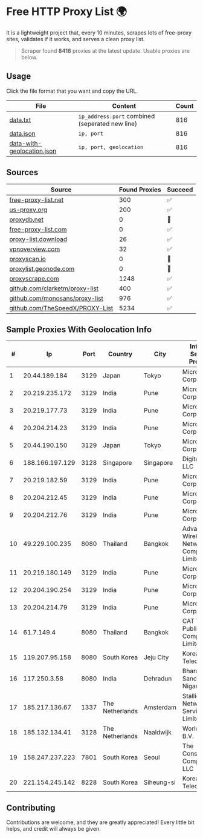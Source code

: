 
# Free HTTP Proxy List 🌍

It is a lightweight project that, every 10 minutes, scrapes lots of free-proxy sites, validates if it works, and serves a clean proxy list.


> Scraper found **8416** proxies at the latest update. Usable proxies are below.

## Usage

Click the file format that you want and copy the URL.


|File|Content|Count|
|----|-------|-----|
|[data.txt](https://raw.githubusercontent.com/themiralay/Proxy-List-World/master/data.txt)|`ip_address:port` combined (seperated new line)|816|
|[data.json](https://raw.githubusercontent.com/themiralay/Proxy-List-World/master/data.json)|`ip, port`|816|
|[data-with-geolocation.json](https://raw.githubusercontent.com/themiralay/Proxy-List-World/master/data-with-geolocation.json)|`ip, port, geolocation`|816|

## Sources

|Source|Found Proxies|Succeed|
|------|-------------|-------|
|[free-proxy-list.net](https://free-proxy-list.net)|300|✅|
|[us-proxy.org](https://www.us-proxy.org)|200|✅|
|[proxydb.net](http://proxydb.net)|0|🚫|
|[free-proxy-list.com](https://free-proxy-list.com/?page=&port=&type%5B%5D=http&type%5B%5D=https&up_time=0&search=Search)|0|✅|
|[proxy-list.download](https://www.proxy-list.download/HTTP)|26|✅|
|[vpnoverview.com](https://vpnoverview.com/privacy/anonymous-browsing/free-proxy-servers)|32|✅|
|[proxyscan.io](https://www.proxyscan.io)|0|🚫|
|[proxylist.geonode.com](https://proxylist.geonode.com/api/proxy-list?limit=300&page=1&sort_by=lastChecked&sort_type=desc&protocols=http,https)|0|🚫|
|[proxyscrape.com](https://api.proxyscrape.com/v2/?request=displayproxies&protocol=http&timeout=10000&country=all&ssl=all&anonymity=all)|1248|✅|
|[github.com/clarketm/proxy-list](https://raw.githubusercontent.com/clarketm/proxy-list/master/proxy-list-raw.txt)|400|✅|
|[github.com/monosans/proxy-list](https://raw.githubusercontent.com/monosans/proxy-list/main/proxies/http.txt)|976|✅|
|[github.com/TheSpeedX/PROXY-List](https://raw.githubusercontent.com/TheSpeedX/PROXY-List/master/http.txt)|5234|✅|


## Sample Proxies With Geolocation Info

|#|Ip|Port|Country|City|Internet Service Provider|
|-|--|----|-------|----|-------------------------|
|1|20.44.189.184|3129|Japan|Tokyo|Microsoft Corporation|
|2|20.219.235.172|3129|India|Pune|Microsoft Corporation|
|3|20.219.177.73|3129|India|Pune|Microsoft Corporation|
|4|20.204.214.23|3129|India|Pune|Microsoft Corporation|
|5|20.44.190.150|3129|Japan|Tokyo|Microsoft Corporation|
|6|188.166.197.129|3128|Singapore|Singapore|DigitalOcean, LLC|
|7|20.219.182.59|3129|India|Pune|Microsoft Corporation|
|8|20.204.212.45|3129|India|Pune|Microsoft Corporation|
|9|20.204.212.76|3129|India|Pune|Microsoft Corporation|
|10|49.229.100.235|8080|Thailand|Bangkok|Advanced Wireless Network Company Limited|
|11|20.219.180.149|3129|India|Pune|Microsoft Corporation|
|12|20.204.190.254|3129|India|Pune|Microsoft Corporation|
|13|20.204.214.79|3129|India|Pune|Microsoft Corporation|
|14|61.7.149.4|8080|Thailand|Bangkok|CAT Telecom Public Company Limited|
|15|119.207.95.158|8080|South Korea|Jeju City|Korea Telecom|
|16|117.250.3.58|8080|India|Dehradun|Bharat Sanchar Nigam Ltd|
|17|185.217.136.67|1337|The Netherlands|Amsterdam|Stallion Network Services Limited|
|18|185.132.134.41|3128|The Netherlands|Naaldwijk|WorldStream B.V.|
|19|158.247.237.223|7801|South Korea|Seoul|The Constant Company, LLC|
|20|221.154.245.142|8228|South Korea|Siheung-si|Korea Telecom|



## Contributing

Contributions are welcome, and they are greatly appreciated! Every
little bit helps, and credit will always be given.


